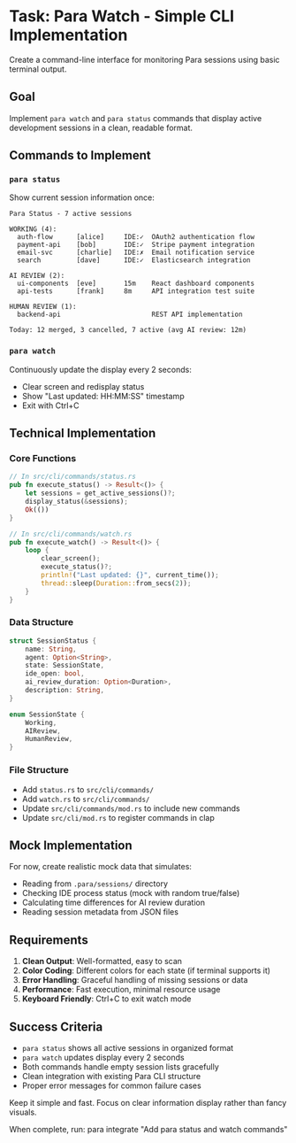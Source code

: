 # Task: Para Watch - Simple CLI Implementation

Create a command-line interface for monitoring Para sessions using basic terminal output.

## Goal

Implement `para watch` and `para status` commands that display active development sessions in a clean, readable format.

## Commands to Implement

### `para status`
Show current session information once:
```
Para Status - 7 active sessions

WORKING (4):
  auth-flow      [alice]     IDE:✓  OAuth2 authentication flow
  payment-api    [bob]       IDE:✓  Stripe payment integration  
  email-svc      [charlie]   IDE:✗  Email notification service
  search         [dave]      IDE:✓  Elasticsearch integration

AI REVIEW (2):
  ui-components  [eve]       15m    React dashboard components
  api-tests      [frank]     8m     API integration test suite

HUMAN REVIEW (1):
  backend-api                       REST API implementation

Today: 12 merged, 3 cancelled, 7 active (avg AI review: 12m)
```

### `para watch`
Continuously update the display every 2 seconds:
- Clear screen and redisplay status
- Show "Last updated: HH:MM:SS" timestamp
- Exit with Ctrl+C

## Technical Implementation

### Core Functions
```rust
// In src/cli/commands/status.rs
pub fn execute_status() -> Result<()> {
    let sessions = get_active_sessions()?;
    display_status(&sessions);
    Ok(())
}

// In src/cli/commands/watch.rs  
pub fn execute_watch() -> Result<()> {
    loop {
        clear_screen();
        execute_status()?;
        println!("Last updated: {}", current_time());
        thread::sleep(Duration::from_secs(2));
    }
}
```

### Data Structure
```rust
struct SessionStatus {
    name: String,
    agent: Option<String>,
    state: SessionState,
    ide_open: bool,
    ai_review_duration: Option<Duration>,
    description: String,
}

enum SessionState {
    Working,
    AIReview,
    HumanReview,
}
```

### File Structure
- Add `status.rs` to `src/cli/commands/`
- Add `watch.rs` to `src/cli/commands/`
- Update `src/cli/commands/mod.rs` to include new commands
- Update `src/cli/mod.rs` to register commands in clap

## Mock Implementation

For now, create realistic mock data that simulates:
- Reading from `.para/sessions/` directory
- Checking IDE process status (mock with random true/false)
- Calculating time differences for AI review duration
- Reading session metadata from JSON files

## Requirements

1. **Clean Output**: Well-formatted, easy to scan
2. **Color Coding**: Different colors for each state (if terminal supports it)
3. **Error Handling**: Graceful handling of missing sessions or data
4. **Performance**: Fast execution, minimal resource usage
5. **Keyboard Friendly**: Ctrl+C to exit watch mode

## Success Criteria

- `para status` shows all active sessions in organized format
- `para watch` updates display every 2 seconds
- Both commands handle empty session lists gracefully
- Clean integration with existing Para CLI structure
- Proper error messages for common failure cases

Keep it simple and fast. Focus on clear information display rather than fancy visuals.

When complete, run: para integrate "Add para status and watch commands"